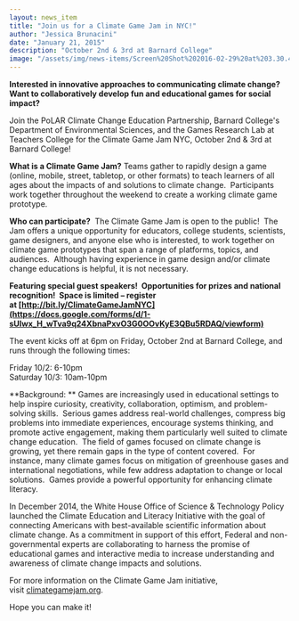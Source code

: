 ```yaml
---
layout: news_item
title: "Join us for a Climate Game Jam in NYC!"
author: "Jessica Brunacini"
date: "January 21, 2015"
description: "October 2nd & 3rd at Barnard College"
image: "/assets/img/news-items/Screen%20Shot%202016-02-29%20at%203.30.44%20PM.png"
---
```


**Interested in innovative approaches to communicating climate change?
Want to collaboratively develop fun and educational games for social
impact?**

Join the PoLAR Climate Change Education Partnership, Barnard College's
Department of Environmental Sciences, and the Games Research Lab at
Teachers College for the Climate Game Jam NYC, October 2nd & 3rd at
Barnard College!

**What is a Climate Game Jam?** Teams gather to rapidly design a game
(online, mobile, street, tabletop, or other formats) to teach learners
of all ages about the impacts of and solutions to climate change.
 Participants work together throughout the weekend to create a working
climate game prototype.

**Who can participate?**  The Climate Game Jam is open to the public!
 The Jam offers a unique opportunity for educators, college students,
scientists, game designers, and anyone else who is interested, to work
together on climate game prototypes that span a range of platforms,
topics, and audiences.  Although having experience in game design and/or
climate change educations is helpful, it is not necessary.

**Featuring special guest speakers!  Opportunities for prizes and
national recognition!  Space is limited – register
at [http://bit.ly/ClimateGameJamNYC](https://docs.google.com/forms/d/1-sUIwx_H_wTva9q24XbnaPxvO3G0OOvKyE3QBu5RDAQ/viewform)**

The event kicks off at 6pm on Friday, October 2nd at Barnard College,
and runs through the following times:

Friday 10/2: 6-10pm  
Saturday 10/3: 10am-10pm  

**Background: ** Games are increasingly used in educational settings to
help inspire curiosity, creativity, collaboration, optimism, and
problem-solving skills.  Serious games address real-world challenges,
compress big problems into immediate experiences, encourage systems
thinking, and promote active engagement, making them particularly well
suited to climate change education.  The field of games focused on
climate change is growing, yet there remain gaps in the type of content
covered.  For instance, many climate games focus on mitigation of
greenhouse gases and international negotiations, while few address
adaptation to change or local solutions.  Games provide a powerful
opportunity for enhancing climate literacy.

In December 2014, the White House Office of Science & Technology Policy
launched the Climate Education and Literacy Initiative with the goal of
connecting Americans with best-available scientific information about
climate change. As a commitment in support of this effort, Federal and
non-governmental experts are collaborating to harness the promise of
educational games and interactive media to increase understanding and
awareness of climate change impacts and solutions.  

For more information on the Climate Game Jam initiative,
visit [climategamejam.org](http://climategamejam.org/).  

Hope you can make it!
